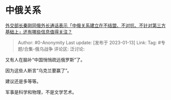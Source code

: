 # 中俄关系
[外交部长秦刚同俄外长通话表示「中俄关系建立在不结盟、不对抗、不针对第三方基础上」还有哪些信息值得关注？](https://www.zhihu.com/question/577863555/answer/2843333757)

> Author: #0-Anonymity
> Last update: [发布于 2023-01-13]
> Link:
> Tag: #专题/合集-俄乌战争 
> 评论区:
> 泛讨论:

又有人在脑补“中国悄悄疏远俄罗斯”了。

因为这些人断言“乌克兰要赢了”。

建议还是多等等。

军事是科学和物理，不是文学艺术。
